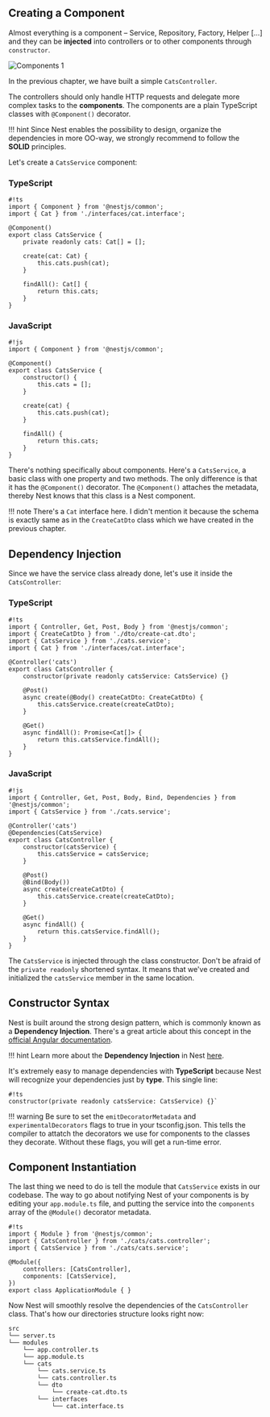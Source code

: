 ## Creating a Component
Almost everything is a component – Service, Repository, Factory, Helper [...] and they can be **injected** into controllers or to other components through `constructor`.

![Components 1](/assets/Components_1.png)

In the previous chapter, we have built a simple `CatsController`.

The controllers should only handle HTTP requests and delegate more complex tasks to the **components**. The components are a plain TypeScript classes with `@Component()` decorator.

!!! hint
    Since Nest enables the possibility to design, organize the dependencies in more OO-way, we strongly recommend to follow the **SOLID** principles.

Let's create a `CatsService` component:

### TypeScript
    #!ts
    import { Component } from '@nestjs/common';
    import { Cat } from './interfaces/cat.interface';

    @Component()
    export class CatsService {
        private readonly cats: Cat[] = [];

        create(cat: Cat) {
            this.cats.push(cat);
        }

        findAll(): Cat[] {
            return this.cats;
        }
    }

### JavaScript
    #!js
    import { Component } from '@nestjs/common';

    @Component()
    export class CatsService {
        constructor() {
            this.cats = [];
        }

        create(cat) {
            this.cats.push(cat);
        }

        findAll() {
            return this.cats;
        }
    }


There's nothing specifically about components. Here's a `CatsService`, a basic class with one property and two methods. The only difference is that it has the `@Component()` decorator. The `@Component()` attaches the metadata, thereby Nest knows that this class is a Nest component.

!!! note
    There's a `Cat` interface here. I didn't mention it because the schema is exactly same as in the `CreateCatDto` class which we have created in the previous chapter.

## Dependency Injection

Since we have the service class already done, let's use it inside the `CatsController`:

### TypeScript
    #!ts
    import { Controller, Get, Post, Body } from '@nestjs/common';
    import { CreateCatDto } from './dto/create-cat.dto';
    import { CatsService } from './cats.service';
    import { Cat } from './interfaces/cat.interface';

    @Controller('cats')
    export class CatsController {
        constructor(private readonly catsService: CatsService) {}

        @Post()
        async create(@Body() createCatDto: CreateCatDto) {
            this.catsService.create(createCatDto);
        }

        @Get()
        async findAll(): Promise<Cat[]> {
            return this.catsService.findAll();
        }
    }

### JavaScript
    #!js
    import { Controller, Get, Post, Body, Bind, Dependencies } from '@nestjs/common';
    import { CatsService } from './cats.service';

    @Controller('cats')
    @Dependencies(CatsService)
    export class CatsController {
        constructor(catsService) {
            this.catsService = catsService;
        }

        @Post()
        @Bind(Body())
        async create(createCatDto) {
            this.catsService.create(createCatDto);
        }

        @Get()
        async findAll() {
            return this.catsService.findAll();
        }
    }

The `CatsService` is injected through the class constructor. Don't be afraid of the `private readonly` shortened syntax. It means that we've created and initialized the `catsService` member in the same location.

## Constructor Syntax

Nest is built around the strong design pattern, which is commonly known as a **Dependency Injection**. There's a great article about this concept in the [official Angular documentation](https://angular.io/guide/dependency-injection).

!!! hint
    Learn more about the **Dependency Injection** in Nest [here](http://docs.nestjs.com/advanced/dependency-injection).

It's extremely easy to manage dependencies with **TypeScript** because Nest will recognize your dependencies just by **type**. This single line:

    #!ts
    constructor(private readonly catsService: CatsService) {}`

!!! warning
    Be sure to set the `emitDecoratorMetadata` and `experimentalDecorators` flags to true in your tsconfig.json. This tells the compiler to attatch the decorators we use for components to the classes they decorate. Without these flags, you will get a run-time error.

## Component Instantiation

The last thing we need to do is tell the module that `CatsService` exists in our codebase. The way to go about notifying Nest of your components is by editing your `app.module.ts` file, and putting the service into the `components` array of the `@Module()` decorator metadata.

    #!ts
    import { Module } from '@nestjs/common';
    import { CatsController } from './cats/cats.controller';
    import { CatsService } from './cats/cats.service';

    @Module({
        controllers: [CatsController],
        components: [CatsService],
    })
    export class ApplicationModule { }

Now Nest will smoothly resolve the dependencies of the `CatsController` class.
That's how our directories structure looks right now:

```
src
└── server.ts
└── modules
    └── app.controller.ts
    └── app.module.ts
    └── cats
        └── cats.service.ts
        └── cats.controller.ts
        └── dto
            └── create-cat.dto.ts
        └── interfaces
            └── cat.interface.ts
```
